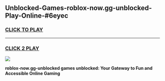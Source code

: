 
## Unblocked-Games-roblox-now.gg-unblocked-Play-Online-#6eyec
<h3>
<a href="https://premium.freeplayer.one?title=roblox-now.gg-unblocked&ref=24F">CLICK TO PLAY</a></h3>
<hr>

<h3>
<a href="https://premium.freeplayer.one?title=roblox-now.gg-unblocked&ref=24F">CLICK 2 PLAY</a>
  
</h3>

<a href="https://premium.freeplayer.one?title=roblox-now.gg-unblocked&ref=24F/"><img src="https://clearcache.store/games.png"></a>


**roblox-now.gg-unblocked games unblocked: Your Gateway to Fun and Accessible Online Gaming**
